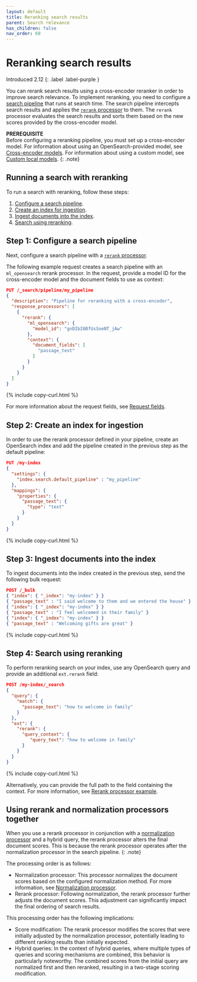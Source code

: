 ```yaml
---
layout: default
title: Reranking search results
parent: Search relevance
has_children: false
nav_order: 60
---
```


# Reranking search results
Introduced 2.12
{: .label .label-purple }

You can rerank search results using a cross-encoder reranker in order to improve search relevance. To implement reranking, you need to configure a [search pipeline]({{site.url}}{{site.baseurl}}/search-plugins/search-pipelines/index/) that runs at search time. The search pipeline intercepts search results and applies the [`rerank` processor]({{site.url}}{{site.baseurl}}/search-plugins/search-pipelines/rerank-processor/) to them. The `rerank` processor evaluates the search results and sorts them based on the new scores provided by the cross-encoder model. 

**PREREQUISITE**<br>
Before configuring a reranking pipeline, you must set up a cross-encoder model. For information about using an OpenSearch-provided model, see [Cross-encoder models]({{site.url}}{{site.baseurl}}/ml-commons-plugin/pretrained-models/#cross-encoder-models). For information about using a custom model, see [Custom local models]({{site.url}}{{site.baseurl}}/ml-commons-plugin/custom-local-models/).
{: .note}

## Running a search with reranking

To run a search with reranking, follow these steps:

1. [Configure a search pipeline](#step-1-configure-a-search-pipeline).
1. [Create an index for ingestion](#step-2-create-an-index-for-ingestion).
1. [Ingest documents into the index](#step-3-ingest-documents-into-the-index).
1. [Search using reranking](#step-4-search-using-reranking).

## Step 1: Configure a search pipeline

Next, configure a search pipeline with a [`rerank` processor]({{site.url}}{{site.baseurl}}/search-plugins/search-pipelines/rerank-processor/).

The following example request creates a search pipeline with an `ml_opensearch` rerank processor. In the request, provide a model ID for the cross-encoder model and the document fields to use as context:

```json
PUT /_search/pipeline/my_pipeline
{
  "description": "Pipeline for reranking with a cross-encoder",
  "response_processors": [
    {
      "rerank": {
        "ml_opensearch": {
          "model_id": "gnDIbI0BfUsSoeNT_jAw"
        },
        "context": {
          "document_fields": [
            "passage_text"
          ]
        }
      }
    }
  ]
}
```
{% include copy-curl.html %}

For more information about the request fields, see [Request fields]({{site.url}}{{site.baseurl}}/search-plugins/search-pipelines/rerank-processor/#request-fields).

## Step 2: Create an index for ingestion

In order to use the rerank processor defined in your pipeline, create an OpenSearch index and add the pipeline created in the previous step as the default pipeline:

```json
PUT /my-index
{
  "settings": {
    "index.search.default_pipeline" : "my_pipeline"
  },
  "mappings": {
    "properties": {
      "passage_text": {
        "type": "text"
      }
    }
  }
}
```
{% include copy-curl.html %}

## Step 3: Ingest documents into the index

To ingest documents into the index created in the previous step, send the following bulk request:

```json
POST /_bulk
{ "index": { "_index": "my-index" } }
{ "passage_text" : "I said welcome to them and we entered the house" }
{ "index": { "_index": "my-index" } }
{ "passage_text" : "I feel welcomed in their family" }
{ "index": { "_index": "my-index" } }
{ "passage_text" : "Welcoming gifts are great" }

```
{% include copy-curl.html %}

## Step 4: Search using reranking

To perform reranking search on your index, use any OpenSearch query and provide an additional `ext.rerank` field:

```json
POST /my-index/_search
{
  "query": {
    "match": {
      "passage_text": "how to welcome in family"
    }
  },
  "ext": {
    "rerank": {
      "query_context": {
         "query_text": "how to welcome in family"
      }
    }
  }
}
```
{% include copy-curl.html %}

Alternatively, you can provide the full path to the field containing the context. For more information, see [Rerank processor example]({{site.url}}{{site.baseurl}}/search-plugins/search-pipelines/rerank-processor/#example).

## Using rerank and normalization processors together

When you use a rerank processor in conjunction with a [normalization processor]({{site.url}}{{site.baseurl}}/search-plugins/search-pipelines/normalization-processor/) and a hybrid query, the rerank processor alters the final document scores. This is because the rerank processor operates after the normalization processor in the search pipeline.
{: .note}

The processing order is as follows: 

- Normalization processor: This processor normalizes the document scores based on the configured normalization method. For more information, see [Normalization processor]({{site.url}}{{site.baseurl}}/search-plugins/search-pipelines/normalization-processor/).
- Rerank processor: Following normalization, the rerank processor further adjusts the document scores. This adjustment can significantly impact the final ordering of search results.

This processing order has the following implications:

- Score modification: The rerank processor modifies the scores that were initially adjusted by the normalization processor, potentially leading to different ranking results than initially expected.
- Hybrid queries: In the context of hybrid queries, where multiple types of queries and scoring mechanisms are combined, this behavior is particularly noteworthy. The combined scores from the initial query are normalized first and then reranked, resulting in a two-stage scoring modification.